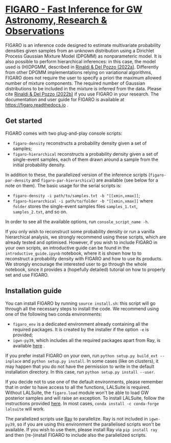 # [FIGARO - Fast Inference for GW Astronomy, Research & Observations](https://www.youtube.com/watch?v=uJeJ4YiVFz8)

FIGARO is an inference code designed to estimate multivariate probability densities given samples from an unknown distribution using a Dirichlet Process Gaussian Mixture Model (DPGMM) as nonparameteric model.
It is also possible to perform hierarchical inferences: in this case, the model used is (H)DPGMM, described in [Rinaldi & Del Pozzo (2022a)](https://ui.adsabs.harvard.edu/abs/2022MNRAS.509.5454R/abstract).
Differently from other DPGMM implementations relying on variational algorithms, FIGARO does not require the user to specify a priori the maximum allowed number of mixture components. The required number of Gaussian distributions to be included in the mixture is inferred from the data.
Please cite [Rinaldi & Del Pozzo (2022b)](https://ui.adsabs.harvard.edu/abs/2022arXiv220507252R/abstract) if you use FIGARO in your research. The documentation and user guide for FIGARO is available at https://figaro.readthedocs.io .

## Get started

FIGARO comes with two plug-and-play console scripts:
* `figaro-density` reconstructs a probability density given a set of samples;
* `figaro-hierarchical` reconstructs a probability density given a set of single-event samples, each of them drawn around a sample from the initial probability density.

In addition to these, the parallelized version of the inference scripts (`figaro-par-density` and `figaro-par-hierarchical`) are available (see below for a note on them). 
The basic usage for the serial scripts is:
* `figaro-density -i path/to/samples.txt -b "[[xmin,xmax]]`;
* `figaro-hierarchical -i path/to/folder -b "[[xmin,xmax]]` where `folder` stores the single-event samples files `samples_1.txt`, `samples_2.txt`, and so on. 

In order to see all the available options, run `console_script_name -h`.

If you only wish to reconstruct some probability density or run a vanilla hierarchical analysis, we strongly recommend using these scripts, which are already tested and optimised.
However, if you wish to include FIGARO in your own scripts, an introductive guide can be found in the `introductive_guide.ipynb` notebook, where it is shown how to to reconstruct a probability density with FIGARO and how to use its products. We strongly encourage the interested user to go through the whole notebook, since it provides a (hopefully detailed) tutorial on how to properly set and use FIGARO.

## Installation guide

You can install FIGARO by running `source install.sh`: this script will go through all the necessary steps to install the code.
We recommend using one of the following two conda environments:
* `figaro_env` is a dedicated environment already containing all the required packages. It is created by the installer if the option `-e` is provided;
* `igwn-py39`, which includes all the required packages apart from Ray, is available [here](https://computing.docs.ligo.org/conda/environments/igwn-py39) .

If you prefer install FIGARO on your own, run `python setup.py build_ext --inplace` and `python setup.py install`. In some cases (like on clusters), it may happen that you do not have the permission to write in the default installation directory. In this case, run `python setup.py install --user`. 

If you decide not to use one of the default environments, please remember that in order to have access to all the functions, LALSuite is required. Without LALSuite, the `figaro.load` module won't be able to load GW posterior samples and will raise an exception. To install LALSuite, follow the instructions provided [here](https://wiki.ligo.org/Computing/LALSuiteInstall). In most cases, `conda install -c conda-forge lalsuite` will work.

The parallelized scripts use [Ray](https://docs.ray.io/en/latest/) to parallelize. Ray is not included in `igwn-py39`, so if you are using this environment the parallelised scripts won't be available. If you wish to use them, please install Ray via `pip install ray` and then (re-)install FIGARO to include also the parallelized scripts.

